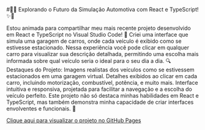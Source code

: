 #🚗✨ Explorando o Futuro da Simulação Automotiva com React e TypeScript! ✨🚗

Estou animada para compartilhar meu mais recente projeto desenvolvido em React e TypeScript no Visual Studio Code! 🌟
Criei uma interface que simula uma garagem de carros, onde cada veículo é exibido como se estivesse estacionado. Nessa experiência você pode clicar em qualquer carro para visualizar sua descrição detalhada, permitindo uma escolha mais informada sobre qual veículo seria o ideal para o seu dia a dia.
🔍 Destaques do Projeto:
Imagens realistas dos veículos como se estivessem estacionados em uma garagem virtual.
Detalhes exibidos ao clicar em cada carro, incluindo motorização, combustível, potência, e muito mais.
Interface intuitiva e responsiva, projetada para facilitar a navegação e a escolha do veículo perfeito.
Este projeto não só destaca minhas habilidades em React e TypeScript, mas também demonstra minha capacidade de criar interfaces envolventes e funcionais. 🚀

<a href="https://github.com/priscilaroverssi/rexletras"> Clique aqui para visualizar o projeto no GitHub Pages 
